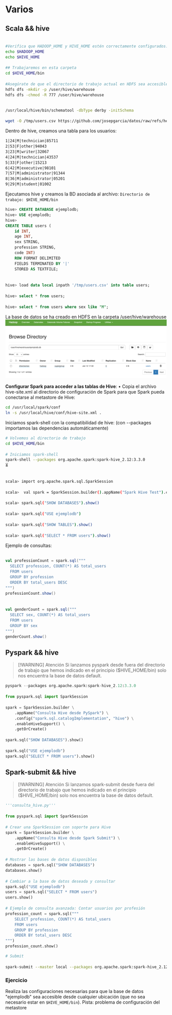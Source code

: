 # Varios

## Scala && hive
```bash

#Verifica que HADOOP_HOME y HIVE_HOME estén correctamente configurados:
echo $HADOOP_HOME
echo $HIVE_HOME

## Trabajaremos en esta carpeta
cd $HIVE_HOME/bin 

#Asegúrate de que el directorio de trabajo actual en HDFS sea accesible para Hive, especialmente si estás cargando datos en tablas desde HDFS:
hdfs dfs -mkdir -p /user/hive/warehouse
hdfs dfs -chmod -R 777 /user/hive/warehouse

```

```bash

/usr/local/hive/bin/schematool -dbType derby -initSchema

wget -O /tmp/users.csv https://github.com/josepgarcia/datos/raw/refs/heads/main/ml-100k/u.user

```

Dentro de hive, creamos una tabla para los usuarios:
```txt
1|24|M|technician|85711
2|53|F|other|94043
3|23|M|writer|32067
4|24|M|technician|43537
5|33|F|other|15213
6|42|M|executive|98101
7|57|M|administrator|91344
8|36|M|administrator|05201
9|29|M|student|01002
```

Ejecutamos hive y creamos la BD asociada al archivo:
`Directorio de trabajo: $HIVE_HOME/bin`

```sql
hive> CREATE DATABASE ejemplodb;
hive> USE ejemplodb;
hive> 
CREATE TABLE users (
    id INT,
    age INT,
    sex STRING,
    profession STRING,
    code INT)
    ROW FORMAT DELIMITED
    FIELDS TERMINATED BY '|'
    STORED AS TEXTFILE;


hive> load data local inpath '/tmp/users.csv' into table users;

hive> select * from users;

hive> select * from users where sex like "M";
```

La base de datos se ha creado en HDFS en la carpeta /user/hive/warehouse
![](<./images/Pasted image 20250112173222.png>)

**Configurar Spark para acceder a las tablas de Hive**:
• Copia el archivo hive-site.xml al directorio de configuración de Spark para que Spark pueda conectarse al metastore de Hive:

```bash
cd /usr/local/spark/conf
ln -s /usr/local/hive/conf/hive-site.xml .
```


Iniciamos spark-shell con la compatibilidad de hive:
(con --packages importamos las dependencias automáticamente)
```bash
# Volvemos al directorio de trabajo
cd $HIVE_HOME/bin

# Iniciamos spark-shell
spark-shell --packages org.apache.spark:spark-hive_2.12:3.3.0 
⏳


scala> import org.apache.spark.sql.SparkSession

scala>  val spark = SparkSession.builder().appName("Spark Hive Test").config("spark.sql.catalogImplementation", "hive").enableHiveSupport().getOrCreate()

scala> spark.sql("SHOW DATABASES").show()

scala> spark.sql("USE ejemplodb")

scala> spark.sql("SHOW TABLES").show()

scala> spark.sql("SELECT * FROM users").show()

```

Ejemplo de consultas:
```scala

val professionCount = spark.sql("""
  SELECT profession, COUNT(*) AS total_users
  FROM users
  GROUP BY profession
  ORDER BY total_users DESC
""")
professionCount.show()


val genderCount = spark.sql("""
  SELECT sex, COUNT(*) AS total_users
  FROM users
  GROUP BY sex
""")
genderCount.show()

```


## Pyspark && hive

> [!WARNING] Atención
> Si lanzamos pyspark desde fuera del directorio de trabajo que hemos indicado en el principio ($HIVE_HOME/bin) solo nos encuentra la base de datos default.

```python
pyspark --packages org.apache.spark:spark-hive_2.12:3.3.0

from pyspark.sql import SparkSession

spark = SparkSession.builder \
    .appName("Consulta Hive desde PySpark") \
    .config("spark.sql.catalogImplementation", "hive") \
    .enableHiveSupport() \
    .getOrCreate()

spark.sql("SHOW DATABASES").show()

spark.sql("USE ejemplodb")
spark.sql("SELECT * FROM users").show()

```

## Spark-submit && hive

> [!WARNING] Atención
> Si lanzamos spark-submit desde fuera del directorio de trabajo que hemos indicado en el principio ($HIVE_HOME/bin) solo nos encuentra la base de datos default.


```python
'''consulta_hive.py'''

from pyspark.sql import SparkSession

# Crear una SparkSession con soporte para Hive
spark = SparkSession.builder \
    .appName("Consulta Hive desde Spark Submit") \
    .enableHiveSupport() \
    .getOrCreate()

# Mostrar las bases de datos disponibles
databases = spark.sql("SHOW DATABASES")
databases.show()

# Cambiar a la base de datos deseada y consultar
spark.sql("USE ejemplodb")
users = spark.sql("SELECT * FROM users")
users.show()

# Ejemplo de consulta avanzada: Contar usuarios por profesión
profession_count = spark.sql("""
    SELECT profession, COUNT(*) AS total_users
    FROM users
    GROUP BY profession
    ORDER BY total_users DESC
""")
profession_count.show()

```


```bash
# Submit

spark-submit --master local --packages org.apache.spark:spark-hive_2.12:3.3.0 --conf spark.sql.catalogImplementation=hive consulta_hive.py
```

### Ejercicio
Realiza las configuraciones necesarias para que la base de datos "ejemplodb" sea accesible desde cualquier ubicación (que no sea necesario estar en `$HIVE_HOME/bin`).
Pista: problema de configuración del metastore